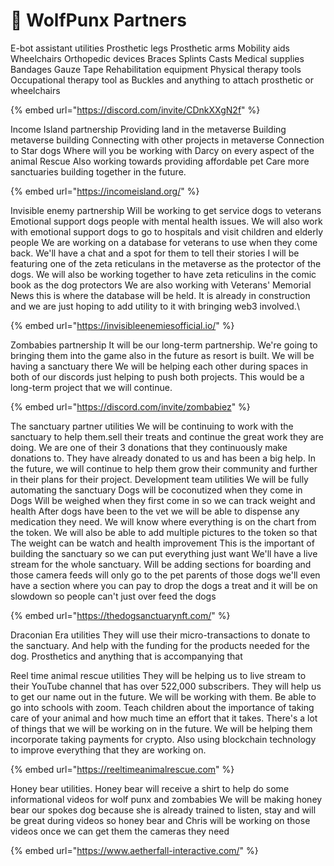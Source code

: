 # 🫶 WolfPunx Partners

E-bot assistant utilities Prosthetic legs Prosthetic arms Mobility aids Wheelchairs Orthopedic devices Braces Splints Casts Medical supplies Bandages Gauze Tape Rehabilitation equipment Physical therapy tools Occupational therapy tool as Buckles and anything to attach prosthetic or wheelchairs

{% embed url="https://discord.com/invite/CDnkXXgN2f" %}

Income Island partnership Providing land in the metaverse Building metaverse building Connecting with other projects in metaverse Connection to Star dogs Where will you be working with Darcy on every aspect of the animal Rescue Also working towards providing affordable pet Care more sanctuaries building together in the future.

{% embed url="https://incomeisland.org/" %}

Invisible enemy partnership Will be working to get service dogs to veterans Emotional support dogs people with mental health issues. We will also work with emotional support dogs to go to hospitals and visit children and elderly people We are working on a database for veterans to use when they come back. We'll have a chat and a spot for them to tell their stories I will be featuring one of the zeta reticulans in the metaverse as the protector of the dogs. We will also be working together to have zeta reticulins in the comic book as the dog protectors We are also working with Veterans' Memorial News this is where the database will be held. It is already in construction and we are just hoping to add utility to it with bringing web3 involved.\


{% embed url="https://invisibleenemiesofficial.io/" %}

&#x20;Zombabies partnership It will be our long-term partnership. We're going to bringing them into the game also in the future as resort is built. We will be having a sanctuary there We will be helping each other during spaces in both of our discords just helping to push both projects. This would be a long-term project that we will continue.

{% embed url="https://discord.com/invite/zombabiez" %}

The sanctuary partner utilities We will be continuing to work with the sanctuary to help them.sell their treats and continue the great work they are doing. We are one of their 3 donations that they continuously make donations to. They have already donated to us and has been a big help. In the future, we will continue to help them grow their community and further in their plans for their project. Development team utilities We will be fully automating the sanctuary Dogs will be coconutized when they come in Dogs Will be weighed when they first come in so we can track weight and health After dogs have been to the vet we will be able to dispense any medication they need. We will know where everything is on the chart from the token. We will also be able to add multiple pictures to the token so that The weight can be watch and health improvement This is the important of building the sanctuary so we can put everything just want We'll have a live stream for the whole sanctuary. Will be adding sections for boarding and those camera feeds will only go to the pet parents of those dogs we'll even have a section where you can pay to drop the dogs a treat and it will be on slowdown so people can't just over feed the dogs

{% embed url="https://thedogsanctuarynft.com/" %}



Draconian Era utilities They will use their micro-transactions to donate to the sanctuary. And help with the funding for the products needed for the dog. Prosthetics and anything that is accompanying that

Reel time animal rescue utilities They will be helping us to live stream to their YouTube channel that has over 522,000 subscribers. They will help us to get our name out in the future. We will be working with them. Be able to go into schools with zoom. Teach children about the importance of taking care of your animal and how much time an effort that it takes. There's a lot of things that we will be working on in the future. We will be helping them incorporate taking payments for crypto. Also using blockchain technology to improve everything that they are working on.

{% embed url="https://reeltimeanimalrescue.com" %}

Honey bear utilities. Honey bear will receive a shirt to help do some informational videos for wolf punx and zombabies We will be making honey bear our spokes dog because she is already trained to listen, stay and will be great during videos so honey bear and Chris will be working on those videos once we can get them the cameras they need



{% embed url="https://www.aetherfall-interactive.com/" %}
